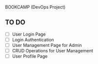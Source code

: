 BOOKCAMP (DevOps Project)
## TO DO

- [ ] User Login Page
- [ ] Login Authentication
- [ ] User Management Page for Admin
- [ ] CRUD Operations for User Management
- [ ] User Profile Page